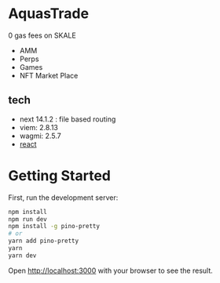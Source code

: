 # AquasTrade

0 gas fees on SKALE

- AMM
- Perps
- Games
- NFT Market Place

## tech

- next 14.1.2 : file based routing
- viem: 2.8.13
- wagmi: 2.5.7
- [react ](react_.md)

# Getting Started

First, run the development server:

```bash
npm install
npm run dev
npm install -g pino-pretty
# or
yarn add pino-pretty
yarn
yarn dev
```

Open [http://localhost:3000](http://localhost:3000) with your browser to see the result.

